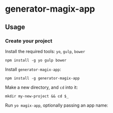 # generator-magix-app

## Usage

### Create your project

Install the required tools: `yo`, `gulp`, `bower`
```
npm install -g yo gulp bower
```

Install `generator-magix-app`:
```
npm install -g generator-magix-app
```

Make a new directory, and `cd` into it:
```
mkdir my-new-project && cd $_
```

Run `yo magix-app`, optionally passing an app name:
```
